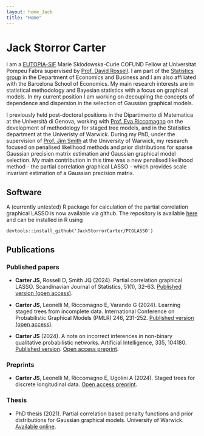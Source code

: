 ```yaml
---
layout: home_Jack
title: "Home"
---
```

<head>
<meta name="google-site-verification" content="-mt6yqNXBN7DQHxnWLdmMPiN9jFZSOQ_t9lRqigOStY" />
</head>

# Jack Storror Carter

I am a [EUTOPIA-SIF](https://eutopia-university.eu/english-version/sif-post-doctoral-fellowships) Marie Sklodowska-Curie COFUND Fellow at Universitat Pompeu Fabra supervised by [Prof. David Rossell](https://sites.google.com/site/rosselldavid/). I am part of the [Statistics group](https://sites.google.com/view/stats-upf/news) in the Department of Economics and Business and I am also affiliated with the Barcelona School of Economics.  My main research interests are in statistical methodology and Bayesian statistics with a focus on graphical models.  In my current position I am working on decoupling the concepts of dependence and dispersion in the selection of Gaussian graphical models.  

I previously held post-doctoral positions in the Dipartimento di Matematica at the Università di Genova, working with [Prof. Eva Riccomagno](https://rubrica.unige.it/personale/VUZBXlJg) on the development of methodology for staged tree models, and in the Statistics department at the Univeristy of Warwick. During my PhD, under the supervision of [Prof. Jim Smith](https://warwick.ac.uk/fac/sci/statistics/staff/academic-research/smith/) at the University of Warwick, my research focused on penalised likelihood methods and prior distributions for sparse Gaussian precision matrix estimation and Gaussian graphical model selection.  My main contribution in this time was a new penalised likelihood method - the partial correlation graphical LASSO - which provides scale invariant estimation of a Gaussian precision matrix.

## Software

A (currently untested) R package for calculation of the partial correlation graphical LASSO is now available via github. The repository is available [here](https://github.com/JackStorrorCarter/PCGLASSO) and can be installed in R using

``` devtools::install_github('JackStorrorCarter/PCGLASSO') ```

## Publications

### Published papers

- **Carter JS**, Rossell D, Smith JQ (2024).  Partial correlation graphical LASSO.  Scandinavian Journal of Statistics, 51(1), 32–63. [Published version (open access)](https://onlinelibrary.wiley.com/doi/10.1111/sjos.12675).

- **Carter JS**, Leonelli M, Riccomagno E, Varando G (2024).  Learning staged trees from incomplete data. International Conference on Probabilistic Graphical Models (PMLR) 246, 231-252. [Published version (open access)](https://proceedings.mlr.press/v246/carter24a.html).

- **Carter JS** (2024).  A note on incorrect inferences in non-binary qualitative probabilistic networks. Artificial Intelligence, 335, 104180. [Published version](https://www.sciencedirect.com/science/article/pii/S0004370224001164). [Open access preprint](https://arxiv.org/abs/2208.09344).

### Preprints

- **Carter JS**, Leonelli M, Riccomagno E, Ugolini A (2024).  Staged trees for discrete longitudinal data. [Open access preprint](https://arxiv.org/abs/2401.04297).

### Thesis

- PhD thesis (2021). Partial correlation based penalty functions and prior distributions for Gaussian graphical models. University of Warwick. [Available online](http://wrap.warwick.ac.uk/163951/).
